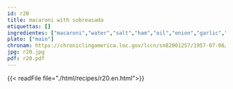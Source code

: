 ```yaml
---
id: r20
title: macaroni with sobreasada
etiquettas: []
ingredientes: ["macaroni","water","salt","ham","oil","onion","garlic","overassed","tomato paste","sobrasada"]
plato: ["main"]
chronam: https://chroniclingamerica.loc.gov/lccn/sn82001257/1957-07-06/ed-1/seq-5/
jpg: r20.jpg
pdf: r20.pdf
---
```


{{< readFile file="./html/recipes/r20.en.html">}}